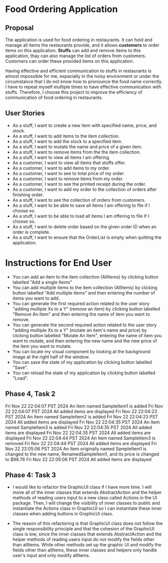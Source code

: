 # Food Ordering Application

## Proposal
 
The application is used for food ordering in restaurants. It can hold and manage all items the restaurants provide, and it allows **customers** to
order items on this application. **Stuffs** can add and remove items to this application, thay can also manage the list of orders from customers.
Customers can order these provided items on this application. 

Having effective and efficient communication to stuffs in restaurants is almost impossible for me, espacially in the noisy environment or under
the circumstance that I do not know how to pronounce the food name correctly. I have to repeat myself multiple times to have effective
communication with stuffs. Therefore, I choose this project to improve the efficiency of communication of food ordering in restaurants.

## User Stories
- As a stuff, I want to create a new item with specified name, price, and stock.
- As a stuff, I want to add items to the item collection.
- As a stuff, I want to add the stock to a specified item.
- As a stuff, I want to mutate the name and price of a given item.
- As a stuff, I want to remove items from the the item collection.
- As a stuff, I want to view all items I am offering.
- As a customer, I want to view all items that stuffs offer.
- As a customer, I want to add items to my order.
- As a customer, I want to see to total price of my order.
- As a customer, I want to remove items from my order.
- As a customer, I want to see the printed receipt during the order.
- As a customer, I want to add my order to the collection of orders after finishing order.
- As a stuff, I want to see the collection of orders from customers.
- As a stuff, I want to be able to save all items I am offering to file if I choose so.
- As a stuff, I want to be able to load all items I am offering to file if I choose so.
- As a stuff, I want to delete order based on the given order ID when an order is complete.
- As a stuff, I want to ensure that the OrderList is empty when quitting the application.

# Instructions for End User

- You can add an item to the item collection (AllItems) by clicking button labelled "Add a single Items"
- You can add multiple items to the item collection (AllItems) by clicking button labelled "Add multiple items" and then entering the number of items you want to add.
- You can generate the first required action related to the user story "adding multiple Xs to a Y" (remove an item) by clicking button labelled "Remove An Item" and then entering the name of item you want to remove.
- You can generate the second required action related to the user story "adding multiple Xs to a Y" (mutate an item's name and price) by clicking button labelled "Mutate An Item", entering the name of item you want to mutate, and then entering the new name and the new price of the item you want to mutate.
- You can locate my visual component by looking at the background image at the right half of the window.
- You can save the state of my application by clicking button labelled "Save".
- You can reload the state of my application by clicking button labelled "Load".

## Phase 4, Task 2
Fri Nov 22 22:04:07 PST 2024
An Item named SampleItem1 is added
Fri Nov 22 22:04:07 PST 2024
All added items are displayed
Fri Nov 22 22:04:23 PST 2024
An Item named SampleItem2 is added
Fri Nov 22 22:04:23 PST 2024
All added items are displayed
Fri Nov 22 22:04:35 PST 2024
An Item named SampleItem3 is added
Fri Nov 22 22:04:35 PST 2024
All added items are displayed
Fri Nov 22 22:04:35 PST 2024
All added items are displayed
Fri Nov 22 22:04:44 PST 2024
An Item named SampleItem3 is removed
Fri Nov 22 22:04:44 PST 2024
All added items are displayed
Fri Nov 22 22:05:06 PST 2024
An Item originally named SampleItem1 is changed to the new name, RenamedSampleItem1, and its price is changed to $98.76
Fri Nov 22 22:05:06 PST 2024
All added items are displayed
## Phase 4: Task 3

- I would like to refactor the GraphicUI class if I have more time. I will move all of the inner classes that extends AbstractAction and the
helper methods of reading users input to a new class called Actions in the UI package. Then, I will change the visibility of inner classes to
public and instantiate the Actions class in GraphicUI so I can instantiate these inner classes when adding buttons in GraphicUI class.

- The reason of this refactoring is that GraphicUI class does not follow the single responsibility principle and that the cohesion of the 
GraphicUI class is low, since the inner classes that extends AbstractAction and the helper methods of reading users input do not modify the 
fields other than allItems. While other methods set up the graphic UI and modify the fields other than allItems, these inner classes and helpers 
only handle user's input and only modify allItems.